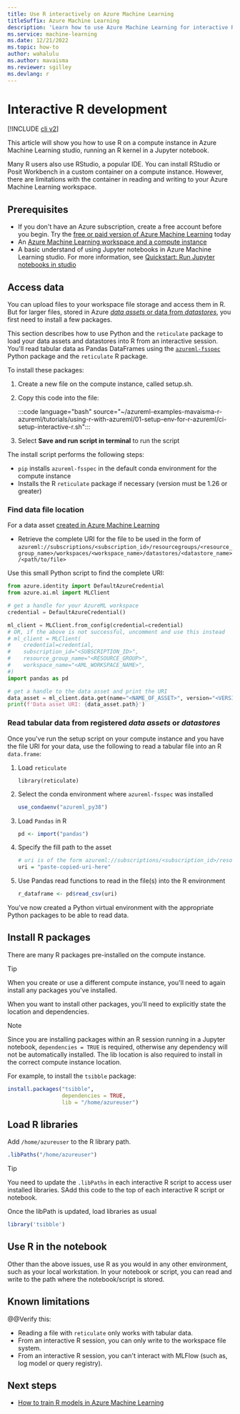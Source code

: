 ```yaml
---
title: Use R interactively on Azure Machine Learning
titleSuffix: Azure Machine Learning
description: 'Learn how to use Azure Machine Learning for interactive R work'
ms.service: machine-learning
ms.date: 12/21/2022
ms.topic: how-to
author: wahalulu
ms.author: mavaisma
ms.reviewer: sgilley
ms.devlang: r
---
```


# Interactive R development

[!INCLUDE [cli v2](../../includes/machine-learning-cli-v2.md)]

This article will show you how to use R on a compute instance in Azure Machine Learning studio, running an R kernel in a Jupyter notebook.

Many R users also use RStudio, a popular IDE. You can install RStudio or Posit Workbench in a custom container on a compute instance.  However, there are limitations with the container in reading and writing to your Azure Machine Learning workspace.  

## Prerequisites

- If you don't have an Azure subscription, create a free account before you begin. Try the [free or paid version of Azure Machine Learning](https://azure.microsoft.com/free/) today
- An [Azure Machine Learning workspace and a compute instance](quickstart-create-resources.md)
- A basic understand of using Jupyter notebooks in Azure Machine Learning studio.  For more information, see [Quickstart: Run Jupyter notebooks in studio](quickstart-run-notebooks.md)

## Access data

You can upload files to your workspace file storage and access them in R.  But for larger files, stored in Azure [_data assets_ or data from _datastores_](concept-data.md), you first need to install a few packages.

This section describes how to use Python and the `reticulate` package to load your data assets and datastores into R from an interactive session. You'll read tabular data as Pandas DataFrames using the [`azureml-fsspec`](https://learn.microsoft.com/en-us/python/api/azure-ai-mlfs/azure.ai.mlfs.spec?view=azure-ml-py) Python package and the `reticulate` R package. 

To install these packages:

1. Create a new file on the compute instance, called setup.sh.  
1. Copy this code into the file:

    :::code language="bash" source="~/azureml-examples-mavaisma-r-azureml/tutorials/using-r-with-azureml/01-setup-env-for-r-azureml/ci-setup-interactive-r.sh":::

1. Select  **Save and run script in terminal** to run the script

The install script performs the following steps:

* `pip` installs `azureml-fsspec` in the default conda environment for the compute instance
* Installs the R `reticulate` package if necessary (version must be 1.26 or greater)

### Find data file location

For a data asset [created in Azure Machine Learning](how-to-create-data-assets.md?tabs=cli#create-a-uri_file-data-asset)
* Retrieve the complete URI for the file to be used in the form of `azureml://subscriptions/<subscription_id>/resourcegroups/<resource_group_name>/workspaces/<workspace_name>/datastores/<datastore_name>/<path/to/file>`

Use this small Python script to find the complete URI:

```python
from azure.identity import DefaultAzureCredential
from azure.ai.ml import MLClient

# get a handle for your AzureML workspace
credential = DefaultAzureCredential()

ml_client = MLClient.from_config(credential=credential)
# OR, if the above is not successful, uncomment and use this instead 
# ml_client = MLClient(
#    credential=credential,
#    subscription_id="<SUBSCRIPTION_ID>",
#    resource_group_name="<RESOURCE_GROUP>",
#    workspace_name="<AML_WORKSPACE_NAME>",
#)
import pandas as pd

# get a handle to the data asset and print the URI
data_asset = ml_client.data.get(name="<NAME_OF_ASSET>", version="<VERSION_NUMBER>")
print(f'Data asset URI: {data_asset.path}')
```


### Read tabular data from registered _data assets_ or _datastores_

Once you've run the setup script on your compute instance and you have the file URI for your data, use the following to read a tabular file into an R `data.frame`:

1. Load `reticulate`
    
    ```
    library(reticulate)
    ```

1. Select the conda environment where `azureml-fsspec` was installed

    ```r
    use_condaenv("azureml_py38")
    ```

1. Load `Pandas` in R

    ```r
    pd <- import("pandas")
    ```
1. Specify the fill path to the asset

    ```r
    # uri is of the form azureml://subscriptions/<subscription_id>/resourcegroups/<resource_group_name>/workspaces/<workspace_name>/datastores/<datastore_name>/<path/to/file>. 
	uri = "paste-copied-uri-here"
	```

1. Use Pandas read functions to read in the file(s) into the R environment

    ```r
    r_dataframe <- pd$read_csv(uri)
    ```

You've now created a Python virtual environment with the appropriate Python packages to be able to read data.

## Install R packages

There are many R packages pre-installed on the compute instance.

> [!TIP]
> When you create or use a different compute instance, you'll need to again install any packages you've installed.

When you want to install other packages, you'll need to explicitly state the location and dependencies.

> [!NOTE]
> Since you are installing packages within an R session running in a Jupyter notebook, `dependencies = TRUE` is required, otherwise any dependency will not be automatically installed. The lib location is also required to install in the correct compute instance location.

For example, to install the `tsibble` package:

```r
install.packages("tsibble", 
                 dependencies = TRUE,
                 lib = "/home/azureuser")
```

## Load R libraries

Add `/home/azureuser` to the R library path. 

```r
.libPaths("/home/azureuser")
```

> [!TIP]
> You need to update the `.libPaths` in each interactive R script to access user installed libraries.  SAdd this code to the top of each interactive R script or notebook.  

Once the libPath is updated, load libraries as usual

```r
library('tsibble')
```

## Use R in the notebook

Other than the above issues, use R as you would in any other environment, such as your local workstation.  In your notebook or script, you can read and write to the path where the notebook/script is stored.

## Known limitations

@@Verify this: 
- Reading a file with `reticulate` only works with tabular data.
- From an interactive R session, you can only write to the workspace file system.
- From an interactive R session, you can't interact with MLFlow (such as, log model or query registry).


## Next steps

* [How to train R models in Azure Machine Learning](how-to-razureml-train-model.md)
